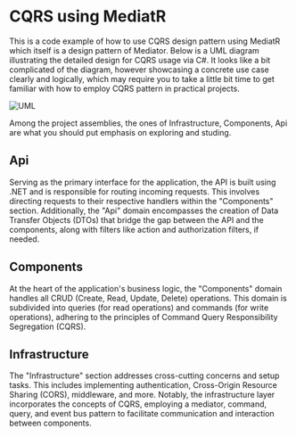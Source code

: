 
# CQRS using MediatR
This is a code example of how to use CQRS design pattern using MediatR which itself is a design pattern of Mediator. Below is a UML diagram illustrating the detailed design for CQRS usage via C#. It looks like a bit complicated of the diagram, however showcasing a concrete use case clearly and logically, which may require you to take a little bit time to get familiar with how to employ CQRS pattern in practical projects.

![UML](https://photos.fife.usercontent.google.com/pw/AP1GczPkWqVWwBh9hOwCz9h5TaSrQrM7wzoOA9LoKLDZSD4LdliXltuuOO0=w1074-h956-s-no-gm?authuser=0)

Among the project assemblies, the ones of Infrastructure, Components, Api are what you should put emphasis on exploring and studing.

## Api
Serving as the primary interface for the application, the API is built using .NET and is responsible for routing incoming requests. This involves directing requests to their respective handlers within the "Components" section. Additionally, the "Api" domain encompasses the creation of Data Transfer Objects (DTOs) that bridge the gap between the API and the components, along with filters like action and authorization filters, if needed.

## Components
At the heart of the application's business logic, the "Components" domain handles all CRUD (Create, Read, Update, Delete) operations. This domain is subdivided into queries (for read operations) and commands (for write operations), adhering to the principles of Command Query Responsibility Segregation (CQRS).


## Infrastructure
The "Infrastructure" section addresses cross-cutting concerns and setup tasks. This includes implementing authentication, Cross-Origin Resource Sharing (CORS), middleware, and more. Notably, the infrastructure layer incorporates the concepts of CQRS, employing a mediator, command, query, and event bus pattern to facilitate communication and interaction between components.

